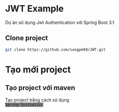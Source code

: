 # JWT Example
Dự án sử dụng Jwt Authentication với Spring Boot 3.1

## Clone project
```bash
git clone https://github.com/sangpm99/JWT.git
```

# Tạo mới project
## Tạo project với maven
Tạo project bằng cách sử dụng <code style="background-color: gray;">
Spring Initializr</code>
